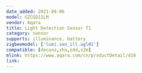 ```yaml
---
date_added: 2021-08-06
model: GZCGQ11LM
vendor: Aqara
title: Light Detection Sensor T1
category: sensor
supports: illuminance, battery
zigbeemodel: ['lumi.sen_ill.agl01']
compatible: [deconz,zha,z4d,z2m]
mlink: https://www.aqara.com/cn/productDetail/d16
link: 
---
```


